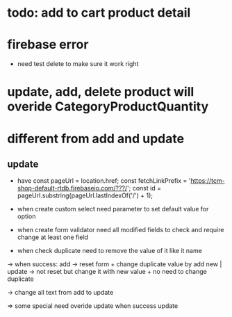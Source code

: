 # todo: add to cart product detail


# firebase error
- need test delete to make sure it work right

# update, add, delete product will overide CategoryProductQuantity

# different from add and update
## update
- have 
const pageUrl = location.href;
const fetchLinkPrefix = 'https://tcm-shop-default-rtdb.firebaseio.com/???/';
const id = pageUrl.substring(pageUrl.lastIndexOf('/') + 1);

- when create custom select need parameter to set default value for option

- when create form validator need all modified fields to check and require change at least one field

- when check duplicate need to remove the value of it like it name

-> when success: add -> reset form + change duplicate value by add new | update -> not reset but change it with new value + no need to change duplicate

-> change all text from add to update

=> some special need overide update when success update


